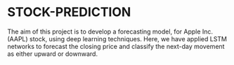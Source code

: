 # STOCK-PREDICTION
The aim of this project is to develop a forecasting model, for Apple Inc. (AAPL) stock, using deep learning techniques. Here, we have applied LSTM networks to forecast the closing price and classify the next-day movement as either upward or downward. 
